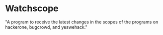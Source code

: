 # Watchscope
"A program to receive the latest changes in the scopes of the programs on hackerone, bugcrowd, and yeswehack."
